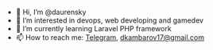 - 👋 Hi, I’m @daurensky
- 👀 I’m interested in devops, web developing and gamedev
- 🌱 I’m currently learning Laravel PHP framework
- 📫 How to reach me: [Telegram](https://t.me/daurensky), <dkambarov17@gmail.com>
